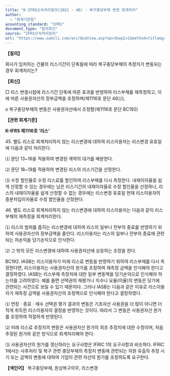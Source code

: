 ```yaml
---
title: "K-IFRS신속처리질의(2021 - 40) - 복구충당부채 변경 회계처리"
author:
  - "회계기준원"
acounting_standard: "IFRS"
document_type: "질의회신"
source: "IFRS신속처리질의"
url: "https://www.samili.com/acc/QnaView.asp?op=3&op2=1&method=title&group=2124-15;1&orgcode=3&searchword=&page=20&code=K%2DIFRS%EC%8B%A0%EC%86%8D%EC%B2%98%EB%A6%AC%EC%A7%88%EC%9D%98%2D40%3A20210712"
---
```

**【질의】**

  

회사가 임차하는 건물의 리스기간이 단축됨에 따라 복구충당부채의 측정치가 변동되는 경우 회계처리는?

  
  

**【회신】**

  

□ 리스 변경시점에 리스기간 단축에 따른 효과를 반영하여 리스부채를 재측정하고, 이에 따른 사용권자산의 장부금액을 조정하며(제1116호 문단 46⑴),

  

o 복구충당부채의 변동은 사용권자산에서 조정함(제1116호 문단 BC192)

  
  

**【관련 회계기준】**

  

**K-IFRS 제1116호 ‘리스’**

  

45\. 별도 리스로 회계처리하지 않는 리스변경에 대하여 리스이용자는 리스변경 유효일에 다음과 같이 처리한다.

  

⑴ 문단 13~16을 적용하여 변경된 계약의 대가를 배분한다.

⑵ 문단 18~19를 적용하여 변경된 리스의 리스기간을 산정한다.

⑶ 수정 할인율로 수정 리스료를 할인하여 리스부채를 다시 측정한다. 내재이자율을 쉽게 산정할 수 있는 경우에는 남은 리스기간의 내재이자율로 수정 할인율을 산정하나, 리스의 내재이자율을 쉽게 산정할 수 없는 경우에는 리스변경 유효일 현재 리스이용자의 증분차입이자율로 수정 할인율을 산정한다.

  

46\. 별도 리스로 회계처리하지 않는 리스변경에 대하여 리스이용자는 다음과 같이 리스부채의 재측정을 회계처리한다.

  

⑴ 리스의 범위를 좁히는 리스변경에 대하여 리스의 일부나 전부의 종료를 반영하기 위하여 사용권자산의 장부금액을 줄인다. 리스이용자는 리스의 일부나 전부의 종료에 관련되는 차손익을 당기손익으로 인식한다.

⑵ 그 밖의 모든 리스변경에 대하여 사용권자산에 상응하는 조정을 한다.

  

BC192. IASB는 리스이용자가 미래 리스료 변동을 반영하기 위하여 리스부채를 다시 측정한다면, 리스이용자는 사용권자산의 원가를 조정하여 재측정 금액을 인식해야 한다고 결정하였다. IASB는 리스부채 측정치에 대한 일부 변동액을 당기손익으로 인식해야 하는지를 고려하였다. 예를 들면 선택권의 재평가나 지수나 요율(이율)의 변동은 당기에 관련되는 사건으로 보일 수 있기 때문이다. 그러나 IASB는 다음과 같은 이유로 리스이용자가 재측정 금액을 사용권자산의 조정액으로 인식해야 한다고 결정하였다.

  

⑴ 연장ㆍ종료ㆍ매수 선택권 평가 결과의 변동은 기초자산 사용권을 더 많이 아니면 더 적게 취득한 리스이용자의 결정을 반영하는 것이다. 따라서 그 변동은 사용권자산 원가를 조정하여 적절하게 반영된다.

⑵ 미래 리스료 추정치의 변동은 사용권자산 원가의 최초 추정치에 대한 수정이며, 처음 추정된 원가와 같은 방식으로 회계처리해야 한다.

⑶ 사용권자산의 원가를 갱신하라는 요구사항은 IFRIC 1의 요구사항과 비슷하다. IFRIC 1에서는 사후처리 및 복구 관련 충당부채의 측정치 변동에 관련되는 자원 유출의 추정 시기 또는 금액의 변동에 대하여 기업이 관련 자산의 원가를 조정하도록 요구한다.

  
  

**【색인어】** 복구충당부채, 원상복구의무, 리스변경
